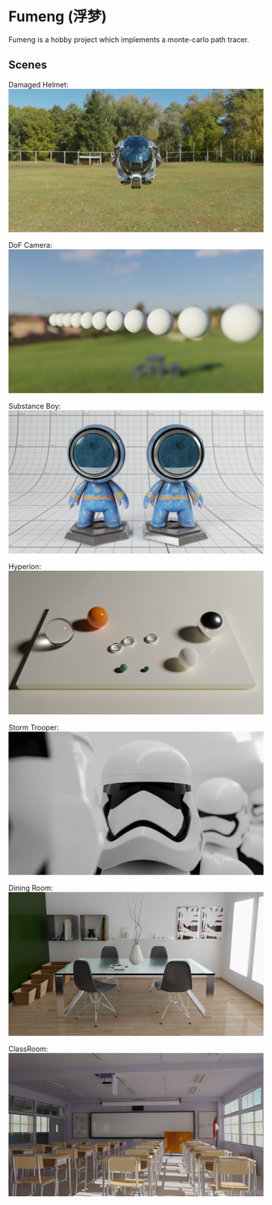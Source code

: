 # Fumeng (浮梦)

Fumeng is a hobby project which implements a monte-carlo path tracer.

## Scenes
Damaged Helmet:
![pic](./images/DamagedHelmet.png)

DoF Camera:
![pic](./images/DofCamera.png)

Substance Boy:
![pic](./images/SubstanceBoy.png)

Hyperion:
![pic](./images/Hyperion.png)

Storm Trooper:
![pic](./images/StormTrooper.png)

Dining Room:
![pic](./images/DiningRoom.png)

ClassRoom:
![pic](./images/ClassRoom.png)

